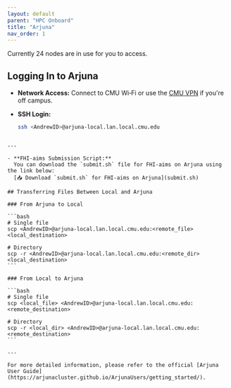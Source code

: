 ```yaml
---
layout: default
parent: "HPC Onboard"
title: "Arjuna"
nav_order: 1
---
```

Currently 24 nodes are in use for you to access.

## Logging In to Arjuna

- **Network Access:** Connect to CMU Wi‑Fi or use the [CMU VPN](https://www.cmu.edu/computing/services/endpoint/network-access/vpn/how-to/index.html) if you're off campus.

- **SSH Login:**
  ```bash
  ssh <AndrewID>@arjuna-local.lan.local.cmu.edu
````

---

- **FHI-aims Submission Script:**  
  You can download the `submit.sh` file for FHI-aims on Arjuna using the link below:  
  [📥 Download `submit.sh` for FHI-aims on Arjuna](submit.sh)

## Transferring Files Between Local and Arjuna

### From Arjuna to Local

```bash
# Single file
scp <AndrewID>@arjuna-local.lan.local.cmu.edu:<remote_file> <local_destination>

# Directory
scp -r <AndrewID>@arjuna-local.lan.local.cmu.edu:<remote_dir> <local_destination>
```

### From Local to Arjuna

```bash
# Single file
scp <local_file> <AndrewID>@arjuna-local.lan.local.cmu.edu:<remote_destination>

# Directory
scp -r <local_dir> <AndrewID>@arjuna-local.lan.local.cmu.edu:<remote_destination>
```

---

For more detailed information, please refer to the official [Arjuna User Guide](https://arjunacluster.github.io/ArjunaUsers/getting_started/).

